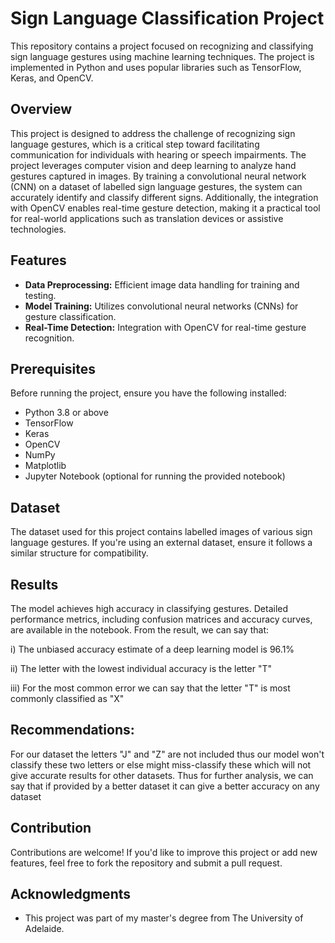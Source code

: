 # Sign Language Classification Project

This repository contains a project focused on recognizing and classifying sign language gestures using machine learning techniques. The project is implemented in Python and uses popular libraries such as TensorFlow, Keras, and OpenCV.

## Overview
This project is designed to address the challenge of recognizing sign language gestures, which is a critical step toward facilitating communication for individuals with hearing or speech impairments. The project leverages computer vision and deep learning to analyze hand gestures captured in images. By training a convolutional neural network (CNN) on a dataset of labelled sign language gestures, the system can accurately identify and classify different signs. Additionally, the integration with OpenCV enables real-time gesture detection, making it a practical tool for real-world applications such as translation devices or assistive technologies.

## Features
- **Data Preprocessing:** Efficient image data handling for training and testing.
- **Model Training:** Utilizes convolutional neural networks (CNNs) for gesture classification.
- **Real-Time Detection:** Integration with OpenCV for real-time gesture recognition.

## Prerequisites
Before running the project, ensure you have the following installed:

- Python 3.8 or above
- TensorFlow
- Keras
- OpenCV
- NumPy
- Matplotlib
- Jupyter Notebook (optional for running the provided notebook)

## Dataset
The dataset used for this project contains labelled images of various sign language gestures. If you're using an external dataset, ensure it follows a similar structure for compatibility.

## Results
The model achieves high accuracy in classifying gestures. Detailed performance metrics, including confusion matrices and accuracy curves, are available in the notebook.
From the result, we can say that:

i) The unbiased accuracy estimate of a deep learning model is 96.1%

ii) The letter with the lowest individual accuracy is the letter "T"

iii) For the most common error we can say that the letter "T" is most commonly classified as "X"

## Recommendations:

For our dataset the letters "J" and "Z" are not included thus our model won't classify these two letters or else might miss-classify these which will not give accurate results for other datasets. Thus for further analysis, we can say that if provided by a better dataset it can give a better accuracy on any dataset

## Contribution
Contributions are welcome! If you'd like to improve this project or add new features, feel free to fork the repository and submit a pull request.

## Acknowledgments
- This project was part of my master's degree from The University of Adelaide.


